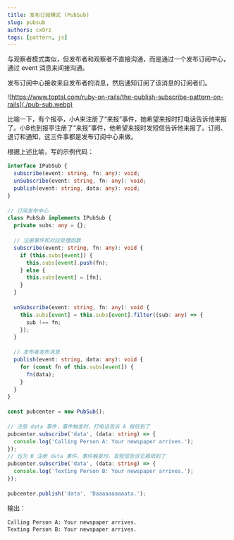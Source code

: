 ```yaml
---
title: 发布订阅模式 (PubSub)
slug: pubsub
authors: cxOrz
tags: [pattern, js]
---
```


与观察者模式类似，但发布者和观察者不直接沟通，而是通过一个发布订阅中心，通过 event 消息来间接沟通。

发布订阅中心接收来自发布者的消息，然后通知订阅了该消息的订阅者们。

![https://www.toptal.com/ruby-on-rails/the-publish-subscribe-pattern-on-rails](./pub-sub.webp)

比喻一下，有个报亭，小A来注册了“来报”事件，她希望来报时打电话告诉他来报了。小B也到报亭注册了“来报”事件，他希望来报时发短信告诉他来报了。订阅、退订和通知，这三件事都是发布订阅中心来做。

根据上述比喻，写的示例代码：

```ts
interface IPubSub {
  subscribe(event: string, fn: any): void;
  unSubscribe(event: string, fn: any): void;
  publish(event: string, data: any): void;
}

// 订阅发布中心
class PubSub implements IPubSub {
  private subs: any = {};

  // 注册事件和对应处理函数
  subscribe(event: string, fn: any): void {
    if (this.subs[event]) {
      this.subs[event].push(fn);
    } else {
      this.subs[event] = [fn];
    }
  }

  unSubscribe(event: string, fn: any): void {
    this.subs[event] = this.subs[event].filter((sub: any) => {
      sub !== fn;
    });
  }

  // 发布者发布消息
  publish(event: string, data: any): void {
    for (const fn of this.subs[event]) {
      fn(data);
    }
  }
}

const pubcenter = new PubSub();

// 注册 data 事件，事件触发时，打电话告诉 A 报纸到了
pubcenter.subscribe('data', (data: string) => {
  console.log('Calling Person A: Your newspaper arrives.');
});
// 也为 B 注册 data 事件，事件触发时，发短信告诉它报纸到了
pubcenter.subscribe('data', (data: string) => {
  console.log('Texting Person B: Your newspaper arrives.');
});

pubcenter.publish('data', 'Daaaaaaaaaata.');
```

输出：
```
Calling Person A: Your newspaper arrives.
Texting Person B: Your newspaper arrives.
```